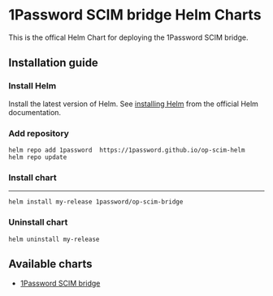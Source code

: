 # 1Password SCIM bridge Helm Charts

This is the offical Helm Chart for deploying the 1Password SCIM bridge.

## Installation guide

### Install Helm

Install the latest version of Helm. See [installing Helm](https://helm.sh/docs/intro/install/) from the official Helm documentation.

### Add repository

```shell
helm repo add 1password  https://1password.github.io/op-scim-helm
helm repo update
```

### Install chart
****
```shell
helm install my-release 1password/op-scim-bridge
```

### Uninstall chart

```shel
helm uninstall my-release
```

## Available charts

* [1Password SCIM bridge](https://github.com/1Password/op-scim-helm/tree/main/op-scim-bridge)